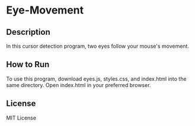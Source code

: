 # Eye-Movement
## Description 
In this cursor detection program, two eyes follow your mouse's movement.
## How to Run
To use this program, download eyes.js, styles.css, and index.html into the same directory. Open index.html in your preferred browser. 
## License
MIT License

